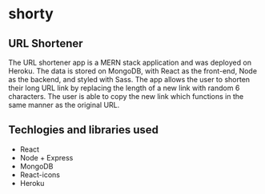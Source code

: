# shorty

##


## URL Shortener
The URL shortener app is a MERN stack application and was deployed on Heroku. The data is stored on MongoDB, with React as the front-end, Node as the backend, and styled with Sass.
The app allows the user to shorten their long URL link by replacing the length of a new link with random 6 characters. The user is able to copy the new link which functions in the same manner as the original URL.


## Techlogies and libraries used

- React
- Node + Express
- MongoDB
- React-icons
- Heroku





